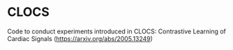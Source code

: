 # CLOCS

Code to conduct experiments introduced in CLOCS: Contrastive Learning of Cardiac Signals (https://arxiv.org/abs/2005.13249)
